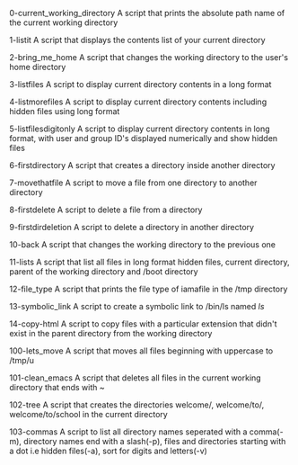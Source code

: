 0-current_working_directory
A script that prints the absolute path name of the current working directory

1-listit
A script that displays the contents list of your current directory

2-bring_me_home
A script that changes the working directory to the user's home directory

3-listfiles
A script to display current directory contents in a long format

4-listmorefiles
A script to display current directory contents including hidden files using long format

5-listfilesdigitonly
A script to display current directory contents in long format, with user and group ID's displayed numerically and show hidden files

6-firstdirectory
A script that creates a directory inside another directory

7-movethatfile
A script to move a file from one directory to another directory

8-firstdelete
A script to delete a file from a directory

9-firstdirdeletion
A script to delete a directory in another directory

10-back
A script that changes the working directory to the previous one

11-lists
A script that list all files in long format hidden files, current directory, parent of the working directory and /boot directory

12-file_type
A script that prints the file type of iamafile in the /tmp directory

13-symbolic_link
A script to create a symbolic link to /bin/ls named _ls_

14-copy-html
A script to copy files with a particular extension that didn't exist in the parent directory from the working directory

100-lets_move
A script that moves all files beginning with uppercase to /tmp/u

101-clean_emacs
A script that deletes all files in the current working directory that ends with ~

102-tree
A script that creates the directories welcome/, welcome/to/, welcome/to/school in the current directory

103-commas
A script to list all directory names seperated with a comma(-m), directory names end with a slash(-p), files and directories starting with a dot i.e hidden files(-a), sort for digits and letters(-v)
